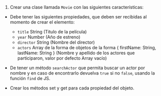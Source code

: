 1. Crear una clase llamada `Movie` con las siguientes características:

- Debe tener las siguientes propiedades, que deben ser recibidas al momento de crear el elemento: 
  * `title` String (Titulo de la película)
  * `year` Number (Año de estreno)
  * `director` String (Nombre del director)
  * `actors` Array de la forma de objetos de la forma { firstName: String, lastName: String } (Nombre y apellido de los actores que participaron, valor por defecto Array vacío)

- De tener un método `searchActor` que permita buscar un actor por nombre y en caso de encontrarlo devuelva `true` si no `false`, usando la función `find` de JS.

- Crear los métodos set y get para cada propiedad del objeto.